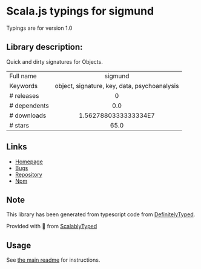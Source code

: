 
# Scala.js typings for sigmund

Typings are for version 1.0

## Library description:
Quick and dirty signatures for Objects.

|                    |                 |
| ------------------ | :-------------: |
| Full name          | sigmund |
| Keywords           | object, signature, key, data, psychoanalysis |
| # releases         | 0 |
| # dependents       | 0.0 |
| # downloads        | 1.5627880333333334E7 |
| # stars            | 65.0 |

## Links
- [Homepage](https://github.com/isaacs/sigmund#readme)
- [Bugs](https://github.com/isaacs/sigmund/issues)
- [Repository](https://github.com/isaacs/sigmund)
- [Npm](https://www.npmjs.com/package/sigmund)
    


## Note
This library has been generated from typescript code from [DefinitelyTyped](https://definitelytyped.org).

Provided with :purple_heart: from [ScalablyTyped](https://github.com/oyvindberg/ScalablyTyped)

## Usage
See [the main readme](../../readme.md) for instructions.


